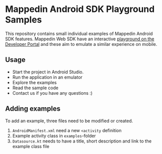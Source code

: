 # Mappedin Android SDK Playground Samples

This repository contains small individual examples of Mappedin Android SDK features. Mappedin Web SDK have an interactive [playground on the Developer Portal](https://developer.mappedin.com/playground/latest/) and these aim to emulate a similar experience on mobile.

## Usage
- Start the project in Android Studio.
- Run the application in an emulator
- Explore the examples
- Read the sample code 
- Contact us if you have any questions :) 

## Adding examples
To add an example, three files need to be modified or created.
1. `AndroidManifest.xml` need a new `<activity` definition
2. Example activity class in `examples`-folder
3. `Datasource.kt` needs to have a title, short description and link to the example class file